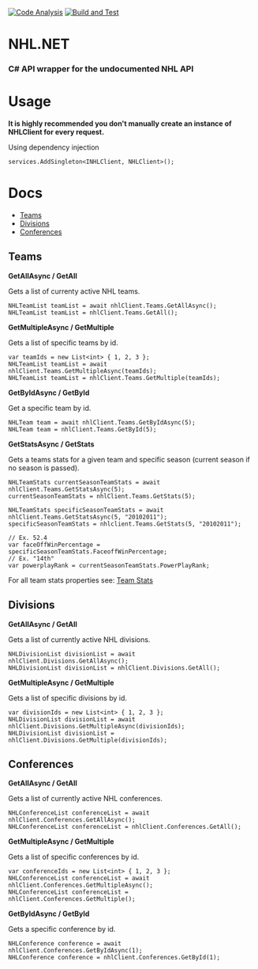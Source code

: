 [![Code Analysis](https://github.com/nolanbradshaw/NHL.NET/actions/workflows/codeql-analysis.yml/badge.svg)](https://github.com/nolanbradshaw/NHL.NET/actions/workflows/codeql-analysis.yml)
[![Build and Test](https://github.com/nolanbradshaw/NHL.NET/actions/workflows/dotnet.yml/badge.svg?branch=main)](https://github.com/nolanbradshaw/NHL.NET/actions/workflows/dotnet.yml)
# NHL.NET
### C# API wrapper for the undocumented NHL API

# Usage

**It is highly recommended you don't manually create an instance of NHLClient for every request.**

Using dependency injection
```CSharp
services.AddSingleton<INHLClient, NHLClient>();
```

# Docs
- [Teams](#teams)
- [Divisions](#divisions)
- [Conferences](#conferences)

## Teams

**GetAllAsync / GetAll**

Gets a list of currenty active NHL teams.

```CSharp
NHLTeamList teamList = await nhlClient.Teams.GetAllAsync();
NHLTeamList teamList = nhlClient.Teams.GetAll();
```

**GetMultipleAsync / GetMultiple**

Gets a list of specific teams by id.

```CSharp
var teamIds = new List<int> { 1, 2, 3 };
NHLTeamList teamList = await nhlClient.Teams.GetMultipleAsync(teamIds);
NHLTeamList teamList = nhlClient.Teams.GetMultiple(teamIds);
```

**GetByIdAsync / GetById**

Get a specific team by id.

```CSharp
NHLTeam team = await nhlClient.Teams.GetByIdAsync(5);
NHLTeam team = nhlClient.Teams.GetById(5);
```

**GetStatsAsync / GetStats**

Gets a teams stats for a given team and specific season (current season if no season is passed).

```CSharp
NHLTeamStats currentSeasonTeamStats = await nhlClient.Teams.GetStatsAsync(5);
currentSeasonTeamStats = nhlClient.Teams.GetStats(5);

NHLTeamStats specificSeasonTeamStats = await nhlClient.Teams.GetStatsAsync(5, "20102011");
specificSeasonTeamStats = nhlclient.Teams.GetStats(5, "20102011");

// Ex. 52.4
var faceOffWinPercentage = specificSeasonTeamStats.FaceoffWinPercentage;
// Ex. "14th"
var powerplayRank = currentSeasonTeamStats.PowerPlayRank;
```

For all team stats properties see: [Team Stats](NHL.NET/Models/Team/NHLTeamStats.cs)

## Divisions

**GetAllAsync / GetAll**

Gets a list of currently active NHL divisions.

```CSharp
NHLDivisionList divisionList = await nhlClient.Divisions.GetAllAsync();
NHLDivisionList divisionList = nhlClient.Divisions.GetAll();
```

**GetMultipleAsync / GetMultiple**

Gets a list of specific divisions by id.

```CSharp
var divisionIds = new List<int> { 1, 2, 3 };
NHLDivisionList divisionList = await nhlClient.Divisions.GetMultipleAsync(divisionIds);
NHLDivisionList divisionList = nhlClient.Divisions.GetMultiple(divisionIds);
```

## Conferences

**GetAllAsync / GetAll**

Gets a list of currently active NHL conferences.

```CSharp
NHLConferenceList conferenceList = await nhlClient.Conferences.GetAllAsync();
NHLConferenceList conferenceList = nhlClient.Conferences.GetAll();
```

**GetMultipleAsync / GetMultiple**

Gets a list of specific conferences by id.

```CSharp
var conferenceIds = new List<int> { 1, 2, 3 };
NHLConferenceList conferenceList = await nhlClient.Conferences.GetMultipleAsync();
NHLConferenceList conferenceList = nhlClient.Conferences.GetMultiple();
```

**GetByIdAsync / GetById**

Gets a specific conference by id.

```CSharp
NHLConference conference = await nhlClient.Conferences.GetByIdAsync(1);
NHLConference conference = nhlClient.Conferences.GetById(1);
```
